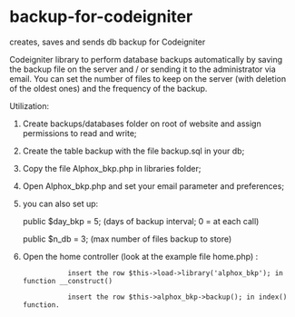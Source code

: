 # backup-for-codeigniter
creates, saves and sends db backup for Codeigniter

Codeigniter library to perform database backups automatically by saving the backup file on the server and / or sending it to the administrator via email.
You can set the number of files to keep on the server (with deletion of the oldest ones) and the frequency of the backup.

Utilization:

1) Create backups/databases folder on root of website and assign permissions to read and write;
2) Create the table backup with the file backup.sql in your db;
3) Copy the file Alphox_bkp.php in libraries folder;
4) Open Alphox_bkp.php and set your email parameter and preferences;
5) you can also set up:

	public $day_bkp = 5;   (days of backup interval; 0 = at each call)
	
	public $n_db = 3;      (max number of files backup to store)

6) Open the home controller (look at the example file home.php) :

				  insert the row $this->load->library('alphox_bkp'); in function __construct()	

				  insert the row $this->alphox_bkp->backup(); in index() function.
